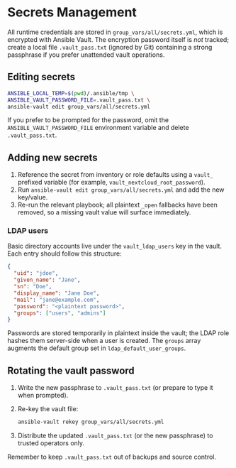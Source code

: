 # Secrets Management

All runtime credentials are stored in `group_vars/all/secrets.yml`, which is encrypted with Ansible Vault. The encryption password itself is *not* tracked; create a local file `.vault_pass.txt` (ignored by Git) containing a strong passphrase if you prefer unattended vault operations.

## Editing secrets

```bash
ANSIBLE_LOCAL_TEMP=$(pwd)/.ansible/tmp \
ANSIBLE_VAULT_PASSWORD_FILE=.vault_pass.txt \
ansible-vault edit group_vars/all/secrets.yml
```

If you prefer to be prompted for the password, omit the `ANSIBLE_VAULT_PASSWORD_FILE` environment variable and delete `.vault_pass.txt`.

## Adding new secrets

1. Reference the secret from inventory or role defaults using a `vault_` prefixed variable (for example, `vault_nextcloud_root_password`).
2. Run `ansible-vault edit group_vars/all/secrets.yml` and add the new key/value.
3. Re-run the relevant playbook; all plaintext `_open` fallbacks have been removed, so a missing vault value will surface immediately.

### LDAP users

Basic directory accounts live under the `vault_ldap_users` key in the vault. Each entry should follow this structure:

```json
{
  "uid": "jdoe",
  "given_name": "Jane",
  "sn": "Doe",
  "display_name": "Jane Doe",
  "mail": "jane@example.com",
  "password": "<plaintext password>",
  "groups": ["users", "admins"]
}
```

Passwords are stored temporarily in plaintext inside the vault; the LDAP role hashes them server-side when a user is created. The `groups` array augments the default group set in `ldap_default_user_groups`.

## Rotating the vault password

1. Write the new passphrase to `.vault_pass.txt` (or prepare to type it when prompted).
2. Re-key the vault file:

   ```bash
   ansible-vault rekey group_vars/all/secrets.yml
   ```

3. Distribute the updated `.vault_pass.txt` (or the new passphrase) to trusted operators only.

Remember to keep `.vault_pass.txt` out of backups and source control.
